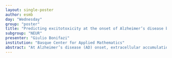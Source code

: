 ```yaml
---
layout: single-poster
author: esmb
day: "Wednesday"
group: "poster"
title: "Predicting excitotoxicity at the onset of Alzheimer’s disease by a model of Aβ-dependent trafficking of astrocytic glutamate transporters"
subgroup: "NEUR"
presenter: "Giulio Bonifazi"
institution: "Basque Center for Applied Mathematics"
abstract: "At Alzheimer’s disease (AD) onset, extracellular accumulation of oligomeric amyloid-β (Aβ) correlates with excitotoxicity and the alteration of glutamate uptake by astrocytic transporters (GLT1). Experiments suggest that glutamate, Aβ, or a combination thereof, may dynamically regulate trafficking and expression of those transporters between perisynaptic and intracellular astrocytic compartments [1]. There is no understanding however, whether and how such mechanisms could ultimately link with the emergence of excitotoxicity which hallmarks early stages of AD. With this regard, we consider a simplified description of astrocytic transporter trafficking based on a Markov process for transporter movements between the cytoplasm and the plasma membrane, and vice versa, and we use this model to identify potential ensembles of Aβ-dependent pathways of trafficking that could account for experimental observations. Next, we consider the mean-field rate description ensuing from the Markov model in the Finite Element Method (FEM) framework of a 3D model of glutamate diffusion at synaptic terminals and their surroundings. Changing extracellular Aβ concentration, we accordingly look at the time course of extracellular glutamate, and the conditions for its accumulation in the extrasynaptic space. Since extracellular glutamate alters synaptic activity, we estimate conditions for excitotoxicity linking neural network firing activity with extracellular glutamate. Consistent with experiments, our model predicts that GLT1 surface expression decreases when extracellular Aβ increases beyond a threshold concentration. This, in turn, favors extracellular glutamate accumulation, promoting a positive feedback loop that induce further synaptic glutamate release, and thereby excitotoxicity. Because the rate of glutamate accumulation depends on the uptake capacity by astrocytic transporters, which is a function of extracellular Aβ, local gradients of Aβ may dramatically affect synaptic environment, both locally and extra-synaptically. These results provide theoretical support to the possibility of looking at Aβ-dependent astrocytic GLT1 expression as a clinical marker for early diagnosis Alzheimer’s disease."
---
```

